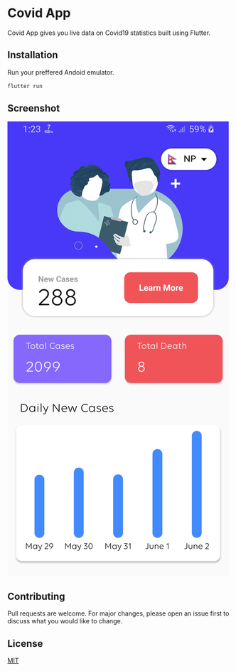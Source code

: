 # Covid App

Covid App gives you live data on Covid19 statistics built using Flutter.

## Installation

Run your preffered Andoid emulator.

```bash
flutter run
```
## Screenshot
![](assets/screenshot.jpg)


## Contributing
Pull requests are welcome. For major changes, please open an issue first to discuss what you would like to change.


## License
[MIT](https://choosealicense.com/licenses/mit/)

